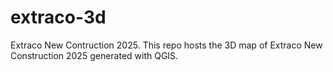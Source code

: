# extraco-3d
Extraco New Contruction 2025.
This repo hosts the 3D map of Extraco New Construction 2025 generated with QGIS.
